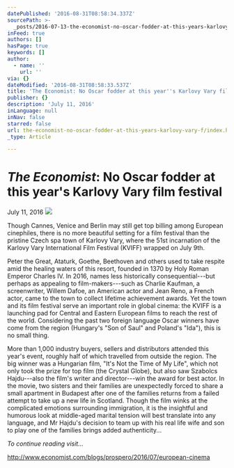 ```yaml
---
datePublished: '2016-08-31T08:58:34.337Z'
sourcePath: >-
  _posts/2016-07-13-the-economist-no-oscar-fodder-at-this-years-karlovy-vary-f.md
inFeed: true
authors: []
hasPage: true
keywords: []
author:
  - name: ''
    url: ''
via: {}
dateModified: '2016-08-31T08:58:33.537Z'
title: 'The Economist: No Oscar fodder at this year''s Karlovy Vary film festival'
publisher: {}
description: 'July 11, 2016'
inLanguage: null
inNav: false
starred: false
url: the-economist-no-oscar-fodder-at-this-years-karlovy-vary-f/index.html
_type: Article

---
```

# _**The Economist**_**: No Oscar fodder at this year's Karlovy Vary film festival**

July 11, 2016
![](https://s3-us-west-2.amazonaws.com/the-grid-img/p/6a746bc4582a9485e8bba60eba5ccb16689ea338.jpg)

Though Cannes, Venice and Berlin may still get top billing among European cinephiles, there is no more beautiful setting for a film festival than the pristine Czech spa town of Karlovy Vary, where the 51st incarnation of the Karlovy Vary International Film Festival (KVIFF) wrapped on July 9th.

Peter the Great, Ataturk, Goethe, Beethoven and others used to take respite amid the healing waters of this resort, founded in 1370 by Holy Roman Emperor Charles IV. In 2016, names less historically consequential---but perhaps as appealing to film-makers---such as Charlie Kaufman, a screenwriter, Willem Dafoe, an American actor and Jean Reno, a French actor, came to the town to collect lifetime achievement awards. Yet the town and its film festival serve an important role in global cinema: the KVIFF is a launching pad for Central and Eastern European films to reach the rest of the world. Considering the past two foreign language Oscar winners have come from the region (Hungary's "Son of Saul" and Poland's "Ida"), this is no small thing.

More than 1,000 industry buyers, sellers and distributors attended this year's event, roughly half of which travelled from outside the region. The big winner was a Hungarian film, "It's Not the Time of My Life", which not only took the prize for top film (the Crystal Globe), but also saw Szabolcs Hajdu---also the film's writer and director---win the award for best actor. In the movie, two sisters and their families are unexpectedly forced to share a small apartment in Budapest after one of the families returns from a failed attempt to take up a new life in Scotland. Though the film winks at the complicated emotions surrounding immigration, it is the insightful and humorous look at middle-aged marital tension will best translate into any language, and Mr Hajdu's decision to team up with his real life wife and son to play one of the families brings added authenticity...

_To continue reading visit..._

http://www.economist.com/blogs/prospero/2016/07/european-cinema